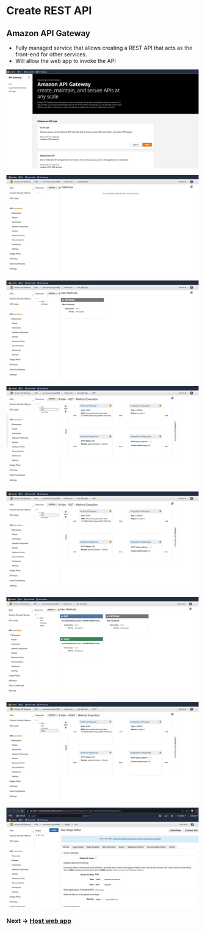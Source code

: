 # Create REST API

## Amazon API Gateway 
- Fully managed service that allows creating a REST API that acts as the front-end for other services.
- Will allow the web app to invoke the API


![Alt](../img/assets_restAPI/restAPI01.gif)

![Alt](../img/assets_restAPI/restAPI02.gif)

![Alt](../img/assets_restAPI/restAPI03.gif)

![Alt](../img/assets_restAPI/restAPI04.gif)

![Alt](../img/assets_restAPI/restAPI05.gif)

![Alt](../img/assets_restAPI/restAPI06.gif)

![Alt](../img/assets_restAPI/restAPI07.gif)

![Alt](../img/assets_restAPI/restAPI08.gif)

### Next -> [Host web app][2.4]
[2.4]: <hostWebApp.md>